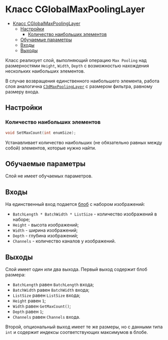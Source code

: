 # Класс CGlobalMaxPoolingLayer

<!-- TOC -->

- [Класс CGlobalMaxPoolingLayer](#класс-cglobalmaxpoolinglayer)
    - [Настройки](#настройки)
        - [Количество наибольших элементов](#количество-наибольших-элементов)
    - [Обучаемые параметры](#обучаемые-параметры)
    - [Входы](#входы)
    - [Выходы](#выходы)

<!-- /TOC -->

Класс реализует слой, выполняющий операцию `Max Pooling` над размерностями `Height`, `Width`, `Depth` с возможностью нахождения нескольких наибольших элементов.

В случае возвращения единственного наибольшего элемента, работа слоя аналогична [`C3dMaxPoolingLayer`](3dMaxPoolingLayer.md) с размером фильтра, равному размеру входа.

## Настройки

### Количество наибольших элементов

```c++
void SetMaxCount(int enumSize);
```

Устанавливает количество наибольших (не обязательно равных между собой) элементов, которые нужно найти.

## Обучаемые параметры

Слой не имеет обучаемых параметров.

## Входы

На единственный вход подается [блоб](../DnnBlob.md) с набором изображений:

- `BatchLength * BatchWidth * ListSize` - количество изображений в наборе;
- `Height` - высота изображений;
- `Width` - ширина изображений;
- `Depth` - глубина изображений;
- `Channels` - количество каналов у изображений.

## Выходы

Слой имеет один или два выхода. Первый выход содержит блоб размера:

- `BatchLength` равен `BatchLength` входа;
- `BatchWidth` равен `BatchWidth` входа;
- `ListSize` равен `ListSize` входа;
- `Height` равен `1`;
- `Width` равен `GetMaxCount()`;
- `Depth` равен `1`;
- `Channels` равен `Channels` входа.

Второй, опциональный выход имеет те же размеры, но с данными типа `int` и содержит индексы соответствующих максимумов в блобе.

